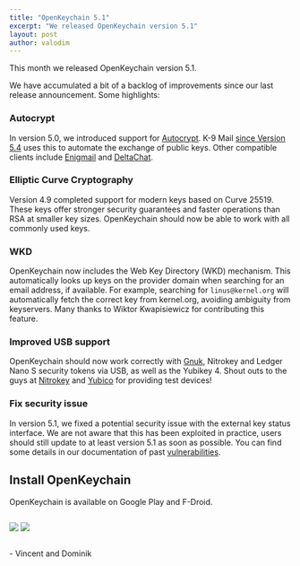 ```yaml
---
title: "OpenKeychain 5.1"
excerpt: "We released OpenKeychain version 5.1"
layout: post
author: valodim
---
```


This month we released OpenKeychain version 5.1.

We have accumulated a bit of a backlog of improvements since our last release announcement.
Some highlights:

### Autocrypt
In version 5.0, we introduced support for [Autocrypt](https://autocrypt.org).
K-9 Mail [since Version 5.4](https://k9mail.github.io/2018/01/07/5.4-Release.html) uses this to automate the exchange of public keys.
Other compatible clients include [Enigmail](https://enigmail.net) and [DeltaChat](https://delta.chat/).

### Elliptic Curve Cryptography
Version 4.9 completed support for modern keys based on Curve 25519.
These keys offer stronger security guarantees and faster operations than RSA at smaller key sizes.
OpenKeychain should now be able to work with all commonly used keys.

### WKD
OpenKeychain now includes the Web Key Directory (WKD) mechanism.
This automatically looks up keys on the provider domain when searching for an email address, if available.
For example, searching for `linus@kernel.org` will automatically fetch the correct key from kernel.org, avoiding ambiguity from keyservers.
Many thanks to Wiktor Kwapisiewicz for contributing this feature.

### Improved USB support
OpenKeychain should now work correctly with [Gnuk](https://www.fsij.org/category/gnuk.html), Nitrokey and Ledger Nano S security tokens via USB, as well as the Yubikey 4.
Shout outs to the guys at [Nitrokey](https://www.nitrokey.com/) and [Yubico](https://yubico.com) for providing test devices!

### Fix security issue

In version 5.1, we fixed a potential security issue with the external key status interface.
We are not aware that this has been exploited in practice, users should still update to at least version 5.1 as soon as possible.
You can find some details in our documentation of past [vulnerabilities](https://github.com/open-keychain/open-keychain/wiki/Vulnerabilities).

## Install OpenKeychain
OpenKeychain is available on Google Play and F-Droid.

<div style="border:0px;clear:both;padding:0px;margin:0px;overflow:hidden;">
<p style="float: left;"><a href="https://f-droid.org/app/org.sufficientlysecure.keychain"><img src="{{ site.url }}/public/images/fdroid.png" /></a>
<a href="https://play.google.com/store/apps/details?id=org.sufficientlysecure.keychain"><img src="{{ site.url }}/public/images/google_play.png" /></a></p>
</div>

\- Vincent and Dominik
